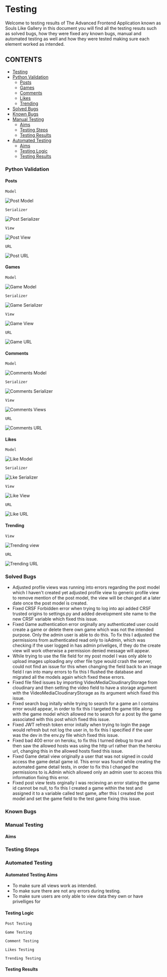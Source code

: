 # Testing

Welcome to testing results of The Advanced Frontend Application known as Souls Like Gallery in this document you will find all the testing resuts such as solved bugs, how they were fixed any known bugs, manual and automated testing as well and how they were tested making sure each element worked as intended.

## CONTENTS
- [Testing](#testing)
- [Python Validation](#python-validation)
    - [Posts](#posts)
    - [Games](#games)
    - [Comments](#comments)
    - [Likes](#likes)
    - [Trending](#trending)
- [Solved Bugs](#solved-bugs)
- [Known Bugs](#known-bugs)
- [Manual Testing](#manual-testing)
    - [Aims](#aims)
    - [Testing Steps](#testing-steps)
    - [Testing Results](#testing-results)
- [Automated Testing](#automated-testing)
    - [Aims](#automated-testing-aims)
    - [Testing Logic](#testing-logic)
    - [Testing Results](#automated-testing-results)

### Python Validation

#### Posts

`Model`

![Post Model](docs/images/post-view-validation.png)

`Serializer`

![Post Serializer](docs/images/post-serializer-validation.png)

`View`

![Post View](docs/images/post-view-validation.png)

`URL`

![Post URL](docs/images/post-urls-validator.png)

#### Games

`Model`

![Game Model](docs/images/game-model-validation.png)

`Serializer`

![Game Serializer](docs/images/game-serializer-validation.png)

`View`

![Game View](docs/images/game-views-validation.png)

`URL`

![Game URL](docs/images/game-urls-validation.png)

#### Comments

`Model`

![Comments Model](docs/images/comments-model-validation.png)

`Serializer`

![Comments Serializer](docs/images/comment-serializer-validation.png)

`View`

![Comments Views](docs/images/comment-view-validation.png)

`URL`

![Comments URL](docs/images/comments-url-validation.png)



#### Likes

`Model`

![Like Model](docs/images/like-model-validation.png)

`Serializer`

![Lke Serializer](docs/images/like-serializer-validation.png)

`View`

![Like View](docs/images/like-views-validation.png)

`URL`

![Like URL](docs/images/like-ulrs-validation.png)

#### Trending

`View`

![Trending view](docs/images/trending-view-validation.png)

`URL`

![Trending URL](docs/images/trending-urls-validation.png)


### Solved Bugs

* Adjusted profile views was running into errors regarding the post model which I haven't created yet adjusted profile view to generic profile view to remove mention of the post model, the view will be changed at a later date once the post model is created.
* Fixed CRSF Forbidden error when trying to log into api added CRSF trusted origins to settings.py and added development site name to the new CRSF variable which fixed this issue.
* Fixed Game authentication error orginally any authenticated user could create a game or delete there own game which was not the intended purpose. Only the admin user is able to do this. To fix this I adjusted the permissions from authenticated read only to isAdmin, which was checking if the user logged in has admin priveliges, if they do the create view will work otherwise a permission denied message will appear.
* While trying to use the file field for my post model I was only able to upload images uploading any other file type would crash the server, could not find an issue for this when changing the field back to an image field I ran into many errors to fix this I flushed the database and migrated all the models again which fixed these errors.
* Fixed file filed issues by importing VideoMediaCloudinaryStorage from cloudinary and then setting the video field to have a storage argument with the VideoMediaCloudinaryStorage as its argument which fixed this issue.
* Fixed search bug initally while trying to search for a game an I contains error would appear, in order to fix this I targeted the game title along with the game model which allowed me to search for a post by the game associated with this post which fixed this issue.
* Fixed JWT refresh token error initally when trying to login the page would refresh but not log the user in, to fix this I specified if the user was the dev in the env.py file which fixed this issue.
* Fixed bad 400 error on heroku, to fix this I turned debug to true and then saw the allowed hosts was using the http url rather than the heroku url, changing this in the allowed hosts fixed this issue.
* Fixed Game detail view originally a user that was not signed in could access the game detail game id. This error was found while creating the automated game detail tests, in order to fix this I changed the permissions to is.Admin which allowed only an admin user to access this information fixing this error.
* Fixed post view tests orginally I was recieving an error stating the game id cannot be null, to fix this I created a game within the test and assigned it to a variable called test game, after this I created the post model and set the game field to the test game fixing this issue.


### Known Bugs

### Manual Testing

#### Aims



### Testing Steps 





### Automated Testing

#### Automated Testing Aims

* To make sure all views work as intended.
* To make sure there are not any errors during testing.
* To make sure users are only able to view data they own or have privelliges for 

#### Testing Logic

`Post Testing`

`Game Testing`

`Comment Testing`

`Likes Testing`

`Trending Testing`


#### Testing Results
